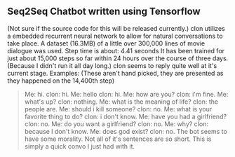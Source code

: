 Seq2Seq Chatbot written using Tensorflow
--
(Not sure if the source code for this will be released currently.)
cIon utilizes a embedded recurrent neural network to allow for natural conversations to take place.
A dataset (16.3MB) of a little over 300,000 lines of movie dialogue was used.
Step time is about: 4.41 seconds
It has been trained for just about 15,000 steps so far within 24 hours over the course of three days. 
(Because I didn't run it all day long.)
cIon seems to reply quite well at it's current stage.
Examples: (These aren't hand picked, they are presented as they happened on the 14,400th step)
>Me: hi.
>cIon: hi.
>Me: hello
>cIon: hi.
>Me: how are you?
>cIon: i'm fine.
>Me: what's up?
>cIon: nothing.
>Me: what is the meaning of life?
>cIon: the people are.
>Me: should i kill someone?
>cIon: no.
>Me: what is your favorite thing to do?
>cIon: i don't know.
>Me: have you had a girlfriend?
>cIon: no.
>Me: do you want a girlfriend?
>cIon: no.
>Me: why?
>cIon: because I don't know.
>Me: does god exist?
>cIon: no.
The bot seems to have some morality. Not all of it's sentences are so short. This is simply a quick convo I just had with it.


